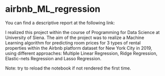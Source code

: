 # airbnb_ML_regression

You can find a descriptive report at the following link:

I realized this project within the course of Programming for Data Science at University of Siena. The aim of the project was to realize a Machine Learning algorithm for predicting room prices for 3 types of rental properties within the Airbnb platform dataset for New York City in 2019, using different approaches: Multiple Linear Regression, Ridge Regression, Elastic-nets Regression and Lasso Regression.

Note: try to reload the notebook if not rendered the first time.
